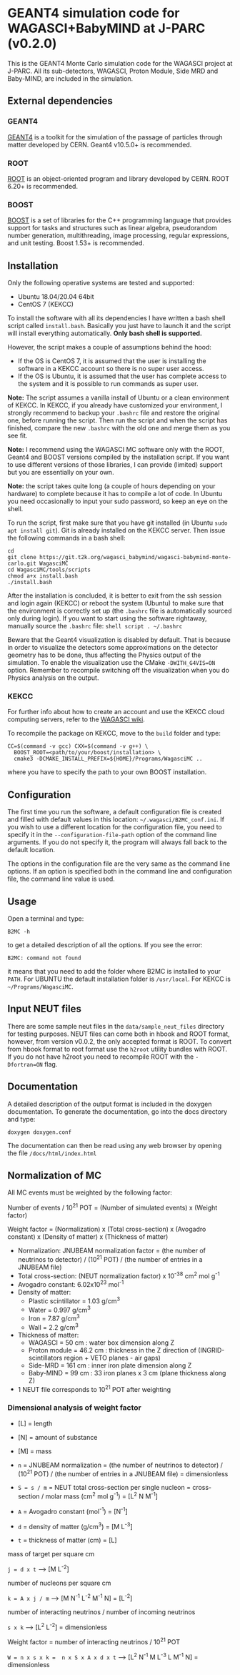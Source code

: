 # GEANT4 simulation code for WAGASCI+BabyMIND at J-PARC (v0.2.0)

This is the GEANT4 Monte Carlo simulation code for the WAGASCI project
at J-PARC. All its sub-detectors, WAGASCI, Proton Module, Side MRD and
Baby-MIND, are included in the simulation.

## External dependencies

### GEANT4

[GEANT4](http://geant4.cern.ch/) is a toolkit for the simulation of
the passage of particles through matter developed by CERN. Geant4
v10.5.0+ is recommended.

### ROOT

[ROOT](https://root.cern.ch/) is an object-oriented program and
library developed by CERN. ROOT 6.20+ is recommended.

### BOOST

[BOOST](https://www.boost.org/) is a set of libraries for the C++
programming language that provides support for tasks and structures
such as linear algebra, pseudorandom number generation,
multithreading, image processing, regular expressions, and unit
testing. Boost 1.53+ is recommended.

## Installation

Only the following operative systems are tested and supported:
 - Ubuntu 18.04/20.04 64bit
 - CentOS 7 (KEKCC)

To install the software with all its dependencies I have written a
bash shell script called `install.bash`. Basically you just have to
launch it and the script will install everything automatically. **Only
bash shell is supported.**

However, the script makes a couple of assumptions behind the hood:

 - If the OS is CentOS 7, it is assumed that the user is installing
 the software in a KEKCC account so there is no super user access.
 - If the OS is Ubuntu, it is assumed that the user has complete
 access to the system and it is possible to run commands as super
 user.

**Note:** The script assumes a vanilla install of Ubuntu or a clean
environment of KEKCC.  In KEKCC, if you already have customized your
environment, I strongly recommend to backup your `.bashrc` file and
restore the original one, before running the script. Then run the
script and when the script has finished, compare the new `.bashrc`
with the old one and merge them as you see fit.

**Note:** I recommend using the WAGASCI MC software only with the
ROOT, Geant4 and BOOST versions compiled by the installation
script. If you want to use different versions of those libraries, I
can provide (limited) support but you are essentially on your own.

**Note:** the script takes quite long (a couple of hours depending on
your hardware) to complete because it has to compile a lot of code. In
Ubuntu you need occasionally to input your sudo password, so keep an
eye on the shell.

To run the script, first make sure that you have git installed (in
Ubuntu `sudo apt install git`). Git is already installed on the KEKCC
server.  Then issue the following commands in a bash shell:

```shell script
cd
git clone https://git.t2k.org/wagasci_babymind/wagasci-babymind-monte-carlo.git WagasciMC
cd WagasciMC/tools/scripts
chmod a+x install.bash
./install.bash
```

After the installation is concluded, it is better to exit from the ssh
session and login again (KEKCC) or reboot the system (Ubuntu) to make
sure that the environment is correctly set up (the `.bashrc` file is
automatically sourced only during login).  If you want to start using
the software rightaway, manually source the `.bashrc` file: ```shell
script . ~/.bashrc ```

Beware that the Geant4 visualization is disabled by default. That is
because in order to visualize the detectors some approximations on the
detector geometry has to be done, thus affecting the Physics output of
the simulation.  To enable the visualization use the CMake
`-DWITH_G4VIS=ON` option. Remember to recompile switching off the
visualization when you do Physics analysis on the output.

### KEKCC

For further info about how to create an account and use the KEKCC
cloud computing servers, refer to the [WAGASCI
wiki](https://www-he.scphys.kyoto-u.ac.jp/research/Neutrino/WAGASCI/wiki/dokuwiki/doku.php?id=components:kekcc).

To recompile the package on KEKCC, move to the `build` folder and type:
```shell script
CC=$(command -v gcc) CXX=$(command -v g++) \
  BOOST_ROOT=<path/to/your/boost/installation> \
  cmake3 -DCMAKE_INSTALL_PREFIX=${HOME}/Programs/WagasciMC ..
```
where you have to specify the path to your own BOOST installation.

## Configuration

The first time you run the software, a default configuration file is
created and filled with default values in this location:
`~/.wagasci/B2MC_conf.ini`. If you wish to use a different location
for the configuration file, you need to specify it in the
`--configuration-file-path` option of the command line arguments.  If
you do not specify it, the program will always fall back to the
default location.

The options in the configuration file are the very same as the command
line options. If an option is specified both in the command line and
configuration file, the command line value is used.

## Usage

Open a terminal and type:

```shell script
B2MC -h
```
to get a detailed description of all the options. If you see the error:
```shell script
B2MC: command not found
```

it means that you need to add the folder where B2MC is installed to
your `PATH`.  For UBUNTU the default installation folder is
`/usr/local`. For KEKCC is `~/Programs/WagasciMC`.

## Input NEUT files

There are some sample neut files in the `data/sample_neut_files`
directory for testing purposes.  NEUT files can come both in hbook and
ROOT format, however, from version v0.0.2, the only accepted format is
ROOT. To convert from hbook format to root format use the `h2root`
utility bundles with ROOT. If you do not have h2root you need to
recompile ROOT with the `-Dfortran=ON` flag.

## Documentation

A detailed description of the output format is included in the doxygen
documentation.  To generate the documentation, go into the docs
directory and type:

``` shell script
doxygen doxygen.conf
```

The documentation can then be read using any web browser by opening
the file `/docs/html/index.html`

## Normalization of MC
All MC events must be weighted by the following factor:

Number of events / 10<sup>21</sup> POT = (Number of simulated events) x (Weight factor)

Weight factor = (Normalization) x (Total cross-section) x (Avogadro constant) x (Density of matter) x (Thickness of matter)

- Normalization: JNUBEAM normalization factor = (the number of neutrinos to detector) / (10<sup>21</sup> POT) / (the number of entries in a JNUBEAM file)
- Total cross-section: (NEUT normalization factor) x 10<sup>-38</sup> cm<sup>2</sup> mol g<sup>-1</sup>
- Avogadro constant: 6.02x10<sup>23</sup> mol<sup>-1</sup>
- Density of matter:
  - Plastic scintillator = 1.03 g/cm<sup>3</sup>
  - Water = 0.997 g/cm<sup>3</sup>
  - Iron = 7.87 g/cm<sup>3</sup>
  - Wall = 2.2 g/cm<sup>3</sup>    
- Thickness of matter:
  - WAGASCI = 50 cm : water box dimension along Z
  - Proton module = 46.2 cm : thickness in the Z direction of (INGRID-scintillators region + VETO planes - air gaps)
  - Side-MRD = 161 cm : inner iron plate dimension along Z
  - Baby-MIND = 99 cm : 33 iron planes x 3 cm (plane thickness along Z)
- 1 NEUT file corresponds to 10<sup>21</sup> POT after weighting

### Dimensional analysis of weight factor

 - [L] = length
 - [N] = amount of substance
 - [M] = mass

 - `n` = JNUBEAM normalization = (the number of neutrinos to detector) / (10<sup>21</sup> POT) / (the number of entries in a JNUBEAM file) = dimensionless
 - `S = s / m` = NEUT total cross-section per single nucleon = cross-section / molar mass (cm<sup>2</sup> mol g<sup>-1</sup>) = [L<sup>2</sup> N M<sup>-1</sup>]
 - `A` = Avogadro constant (mol<sup>-1</sup>) = [N<sup>-1</sup>]
 - `d` = density of matter (g/cm<sup>3</sup>) = [M L<sup>-3</sup>]
 - `t` = thickness of matter (cm) = [L]

mass of target per square cm

`j = d x t` ⟶ [M L<sup>-2</sup>]

number of nucleons per square cm

`k = A x j / m` ⟶ [M N<sup>-1</sup> L<sup>-2</sup> M<sup>-1</sup> N] = [L<sup>-2</sup>]

number of interacting neutrinos / number of incoming neutrinos

`s x k` ⟶ [L<sup>2</sup> L<sup>-2</sup>] = dimensionless

Weight factor = number of interacting neutrinos / 10<sup>21</sup> POT

`W = n x s x k =  n x S x A x d x t` ⟶ [L<sup>2</sup> N<sup>-1</sup> M L<sup>-3</sup> L M<sup>-1</sup> N] = dimensionless